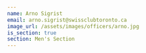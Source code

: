 ```yaml
---
name: Arno Sigrist
email: arno.sigrist@swissclubtoronto.ca
image_url: /assets/images/officers/arno.jpg
is_section: true
section: Men's Section
---
```

